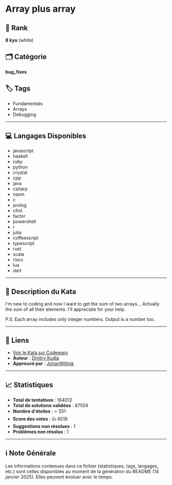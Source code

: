 # Array plus array

## 🏅 Rank
**8 kyu** (white)

## 🗂️ Catégorie
**bug_fixes**

## 🏷️ Tags
- Fundamentals
- Arrays
- Debugging

---

## 💻 Langages Disponibles
- javascript
- haskell
- ruby
- python
- crystal
- cpp
- java
- csharp
- nasm
- c
- prolog
- cfml
- factor
- powershell
- r
- julia
- coffeescript
- typescript
- rust
- scala
- riscv
- lua
- dart

---

## 📜 Description du Kata

I'm new to coding and now I want to get the sum of two arrays... Actually the sum of all their elements. I'll appreciate for your help.

P.S. Each array includes only integer numbers. Output is a number too.

---

## 🔗 Liens
- [Voir le Kata sur Codewars](https://www.codewars.com/kata/5a2be17aee1aaefe2a000151)
- **Auteur** : [Dmitry Kudla](https://www.codewars.com/users/Dmitry%20Kudla)
- **Approuvé par** : [JohanWiltink](https://www.codewars.com/users/JohanWiltink)

---

## 📈 Statistiques
- **Total de tentatives** : 164012
- **Total de solutions validées** : 87559
- **Nombre d'étoiles** : ⭐ 551
- **Score des votes** : 👍 6519
- **Suggestions non résolues** : 1
- **Problèmes non résolus** : 1

---

## ℹ️ Note Générale
Les informations contenues dans ce fichier (statistiques, tags, langages, etc.) sont celles disponibles au moment de la génération du README (14 janvier 2025). Elles peuvent évoluer avec le temps.
